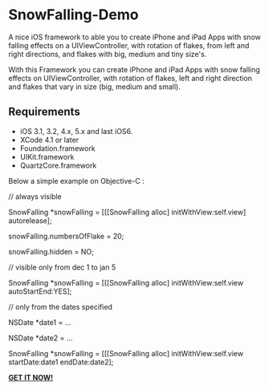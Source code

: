 **SnowFalling-Demo**
================

A nice iOS framework to able you to create iPhone and iPad Apps with snow falling effects on a UIViewController, with rotation of flakes, from left and right directions, and flakes with big, medium and tiny size's.

With this Framework you can create iPhone and iPad Apps with snow falling effects on UIViewController, with rotation of flakes, left and right direction and flakes that vary in size (big, medium and small).

## Requirements
* iOS 3.1, 3.2, 4.x, 5.x and last iOS6.
* XCode 4.1 or later
* Foundation.framework
* UIKit.framework
* QuartzCore.framework

Below a simple example on Objective-C :

// always visible

SnowFalling *snowFalling = [[[SnowFalling alloc] initWithView:self.view] autorelease];

snowFalling.numbersOfFlake = 20;

snowFalling.hidden = NO;


// visible only from dec 1 to jan 5

SnowFalling *snowFalling = [[[SnowFalling alloc] initWithView:self.view autoStartEnd:YES];


// only from the dates specified

NSDate *date1 = ...

NSDate *date2 = ...

SnowFalling *snowFalling = [[[SnowFalling alloc] initWithView:self.view startDate:date1 endDate:date2];


**[GET IT NOW!](http://www.prioregroup.com/iphone/snowfalling.aspx)**